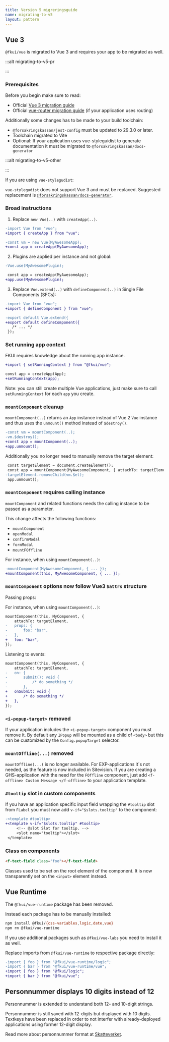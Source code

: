 ```yaml
---
title: Version 5 migreringsguide
name: migrating-to-v5
layout: pattern
---
```


## Vue 3

`@fkui/vue` is migrated to Vue 3 and requires your app to be migrated as well.

:::alt migrating-to-v5-pr

:::

### Prerequisites

Before you begin make sure to read:

-   Official [Vue 3 migration guide][vue3-migration]
-   Official [vue-router migration guide][vue-router-migration] (if your application uses routing)

[vue3-migration]: https://v3-migration.vuejs.org/
[vue-router-migration]: https://router.vuejs.org/guide/migration/

Additionally some changes has to be made to your build toolchain:

-   `@forsakringskassan/jest-config` must be updated to 29.3.0 or later.
-   Toolchain migrated to Vite
-   Optional: If your application uses vue-styleguidist to generate documentation it must be migrated to `@forsakringskassan/docs-generator`

:::alt migrating-to-v5-other

:::

If you are using `vue-stylegudist`:

`vue-stylegudist` does not support Vue 3 and must be replaced.
Suggested replacement is [`@forsakringskassan/docs-generator`](https://github.com/Forsakringskassan/docs-generator).

### Broad instructions

1. Replace `new Vue(..)` with `createApp(..)`.

```diff
-import Vue from "vue";
+import { createApp } from "vue";

-const vm = new Vue(MyAwesomeApp);
+const app = createApp(MyAwesomeApp);
```

2. Plugins are applied per instance and not global:

```diff
-Vue.use(MyAwesomePlugin);

 const app = createApp(MyAwesomeApp);
+app.use(MyAwesomePlugin);
```

3. Replace `Vue.extend(..)` with `defineComponent(..)` in Single File Components (SFCs):

```diff
-import Vue from "vue";
+import { defineComponent } from "vue";

-export default Vue.extend({
+export default defineComponent({
   /* ... */
 });
```

### Set running app context

FKUI requires knowledge about the running app instance.

```diff
+import { setRunningContext } from "@fkui/vue";

const app = createApp(App);
+setRunningContext(app);
```

Note: you can still create multiple Vue applications, just make sure to call `setRunningContext` for each `app` you create.

### `mountComponent` cleanup

`mountComponent(..)` returns an `App` instance instead of Vue 2 `Vue` instance and thus uses the `unmount()` method instead of `$destroy()`.

```diff
-const vm = mountComponent(..);
-vm.$destroy();
+const app = mountComponent(..);
+app.unmount();
```

Additionally you no longer need to manually remove the target element:

```diff
 const targetElement = document.createElement();
 const app = mountComponent(MyAwesomeComponent, { attachTo: targetElement });
-targetElement.removeChild(vm.$el);
 app.unmount();
```

### `mountComponent` requires calling instance

`mountComponent` and related functions needs the calling instance to be passed as a parameter.

This change affects the following functions:

-   `mountComponent`
-   `openModal`
-   `confirmModal`
-   `formModal`
-   `mountFOffline`

For instance, when using `mountComponent(..)`:

```diff
-mountComponent(MyAwesomeComponent, { ... });
+mountComponent(this, MyAwesomeComponent, { ... });
```

### `mountComponent` options now follow Vue3 `$attrs` structure

Passing props:

For instance, when using `mountComponent(..)`:

```diff
mountComponent(this, MyComponent, {
    attachTo: targetElement,
-   props: {
-       foo: "bar",
-   },
+   foo: "bar",
});
```

Listening to events:

```diff
mountComponent(this, MyComponent, {
    attachTo: targetElement,
-   on: {
-       submit(): void {
-           /* do something */
-       },
+   onSubmit: void {
+       /* do something */
+   },
});
```

### `<i-popup-target>` removed

If your application includes the `<i-popup-target>` component you must remove it.
By default any `IPopup` will be mounted as a child of `<body>` but this can be customized by the `Config.popupTarget` selector.

### `mountOffline(...)` removed

`mountOffline(...)` is no longer available. For EXP-applications it´s not needed, as the feature is now included in Sitevision.
If you are creating a GHS-application with the need for the `FOffline` component, just add `<f-offline> Custom Message </f-offline>` to your application template.

### `#tooltip` slot in custom components

If you have an application specific input field wrapping the `#tooltip` slot from `FLabel` you must now add `v-if="$slots.tooltip"` to the component:

```diff
-<template #tooltip>
+<template v-if="$slots.tooltip" #tooltip>
     <!-- @slot Slot for tooltip. -->
     <slot name="tooltip"></slot>
 </template>
```

### Class on components

```html static
<f-text-field class="foo"></f-text-field>
```

Classes used to be set on the root element of the component.
It is now transparently set on the `<input>` element instead.

## Vue Runtime

The `@fkui/vue-runtime` package has been removed.

Instead each package has to be manually installed:

```bash
npm install @fkui/{css-variables,logic,date,vue}
npm rm @fkui/vue-runtime
```

If you use additional packages such as `@fkui/vue-labs` you need to install it as well.

Replace imports from `@fkui/vue-runtime` to respective package directly:

```diff
-import { foo } from "@fkui/vue-runtime/logic";
-import { bar } from "@fkui/vue-runtime/vue";
+import { foo } from "@fkui/logic";
+import { bar } from "@fkui/vue";
```

## Personnummer displays 10 digits instead of 12

Personnummer is extended to understand both 12- and 10-digit strings.

Personnummer is still saved with 12-digits but displayed with 10 digits.
Textkeys have been replaced in order to not interfer with already-deployed applications
using former 12-digit display.

Read more about personnummer format at
[Skatteverket](https://www.skatteverket.se/privat/folkbokforing/personnummer.4.3810a01c150939e893f18c29.html).
